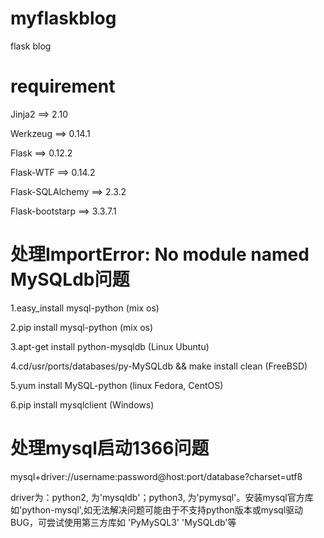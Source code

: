 # myflaskblog
flask blog

# requirement
Jinja2 ==> 2.10

Werkzeug ==> 0.14.1

Flask ==> 0.12.2

Flask-WTF ==> 0.14.2

Flask-SQLAlchemy ==> 2.3.2

Flask-bootstarp ==> 3.3.7.1

# 处理ImportError: No module named MySQLdb问题
1.easy_install mysql-python (mix os)

2.pip install mysql-python (mix os)

3.apt-get install python-mysqldb (Linux Ubuntu)

4.cd/usr/ports/databases/py-MySQLdb && make install clean (FreeBSD)

5.yum install MySQL-python (linux Fedora, CentOS)

6.pip install mysqlclient (Windows)

# 处理mysql启动1366问题

mysql+driver://username:password@host:port/database?charset=utf8

driver为：python2, 为'mysqldb'；python3, 为'pymysql'。安装mysql官方库如'python-mysql',如无法解决问题可能由于不支持python版本或mysql驱动BUG，可尝试使用第三方库如 'PyMySQL3' 'MySQLdb'等

 